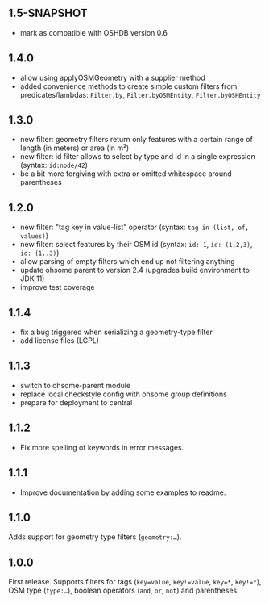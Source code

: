 1.5-SNAPSHOT
------------

* mark as compatible with OSHDB version 0.6

1.4.0
-----

* allow using applyOSMGeometry with a supplier method
* added convenience methods to create simple custom filters from predicates/lambdas: `Filter.by`, `Filter.byOSMEntity`, `Filter.byOSHEntity`

1.3.0
-----

* new filter: geometry filters return only features with a certain range of length (in meters) or area (in m²)
* new filter: id filter allows to select by type and id in a single expression (syntax: `id:node/42`)
* be a bit more forgiving with extra or omitted whitespace around parentheses

1.2.0
-----

* new filter: "tag key in value-list" operator (syntax: `tag in (list, of, values)`)
* new filter: select features by their OSM id (syntax: `id: 1`, `id: (1,2,3)`, `id: (1..3)`)
* allow parsing of empty filters which end up not filtering anything
* update ohsome parent to version 2.4 (upgrades build environment to JDK 11)
* improve test coverage

1.1.4
-----

* fix a bug triggered when serializing a geometry-type filter
* add license files (LGPL)

1.1.3
-----

* switch to ohsome-parent module
* replace local checkstyle config with ohsome group definitions
* prepare for deployment to central

1.1.2
-----

* Fix more spelling of keywords in error messages.

1.1.1
-----

* Improve documentation by adding some examples to readme.

1.1.0
-----

Adds support for geometry type filters (`geometry:…`).

1.0.0
-----

First release.
Supports filters for tags (`key=value`, `key!=value`, `key=*`, `key!=*`), OSM type (`type:…`), boolean operators (`and`, `or`, `not`) and parentheses.
